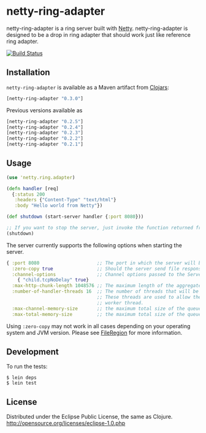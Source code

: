 # netty-ring-adapter

netty-ring-adapter is a ring server built with [Netty](https://netty.io/). netty-ring-adapter is designed to be a drop in ring
adapter that should work just like reference ring adapter.

[![Build Status](https://secure.travis-ci.org/aesterline/netty-ring-adapter.png)](http://travis-ci.org/aesterline/netty-ring-adapter)

## Installation

`netty-ring-adapter` is available as a Maven artifact from
[Clojars](http://clojars.org/netty-ring-adapter):

```clojure
[netty-ring-adapter "0.3.0"]
```

Previous versions available as

```clojure
[netty-ring-adapter "0.2.5"]
[netty-ring-adapter "0.2.4"]
[netty-ring-adapter "0.2.3"]
[netty-ring-adapter "0.2.2"]
[netty-ring-adapter "0.2.1"]
```

## Usage

```clj
(use 'netty.ring.adapter)

(defn handler [req]
  {:status 200
   :headers {"Content-Type" "text/html"}
   :body "Hello world from Netty"})

(def shutdown (start-server handler {:port 8080}))

;; If you want to stop the server, just invoke the function returned from the `start-server` function.
(shutdown)
```

The server currently supports the following options when starting the server.

```clj
{ :port 8080                     ;; The port in which the server will be listening for requests
  :zero-copy true                ;; Should the server send file response bodies with Netty's FileRegion functionality
  :channel-options               ;; Channel options passed to the ServerBootstrap.setOptions
    { "child.tcpNoDelay" true}
  :max-http-chunk-length 1048576 ;; The maximum length of the aggregated content
  :number-of-handler-threads 16  ;; The number of threads that will be used to handle requests.
                                 ;; These threads are used to allow the handler function to work without blocking an I/O
                                 ;; worker thread.
  :max-channel-memory-size       ;; the maximum total size of the queued events per channel
  :max-total-memory-size         ;; the maximum total size of the queued events
```

Using `:zero-copy` may not work in all cases depending on your operating system and JVM version. Please see
[FileRegion](http://static.netty.io/3.5/api/org/jboss/netty/channel/FileRegion.html) for more information.

## Development

To run the tests:

    $ lein deps
    $ lein test


## License

Distributed under the Eclipse Public License, the same as Clojure. <http://opensource.org/licenses/eclipse-1.0.php>
